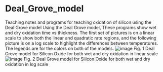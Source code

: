 # Deal_Grove_model
Teaching notes and programs for teaching oxidation of silicon using the Deal Grove model
Using the Deal Grove model, These programs show wet and dry oxidation time vs thickness. The first set of pictures is on a linear scale to show both the linear and quadratic rate regions, and the following picture is on a log scale to highlight the differences between temperatures. The legends are for the colors on both of the models. 
![image](https://github.com/user-attachments/assets/3a5a00c1-6e0d-4939-a8f0-c01b14a25381)
Fig. 1 Deal Grove model for Silicon Oxide for both wet and dry oxidation in linear scale
![image](https://github.com/user-attachments/assets/78ae1b2b-9476-4dbb-85b6-c4011a98bca3) 
Fig. 2 Deal Grove model for Silicon Oxide for both wet and dry oxidation in log scale
